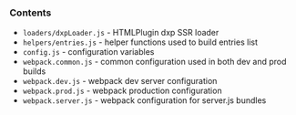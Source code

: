 ### Contents
- ```loaders/dxpLoader.js``` - HTMLPlugin dxp SSR loader
- ```helpers/entries.js``` - helper functions used to build entries list
- ```config.js``` - configuration variables
- ```webpack.common.js``` - common configuration used in both dev and prod builds
- ```webpack.dev.js``` - webpack dev server configuration
- ```webpack.prod.js``` - webpack production configuration
- ```webpack.server.js``` - webpack configuration for server.js bundles
